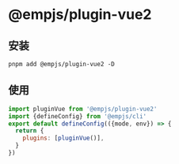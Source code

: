 # @empjs/plugin-vue2
## 安装 
```
pnpm add @empjs/plugin-vue2 -D
```
## 使用 
```js
import pluginVue from '@empjs/plugin-vue2'
import {defineConfig} from '@empjs/cli'
export default defineConfig(({mode, env}) => {
  return {
    plugins: [pluginVue()],
  }
})

```